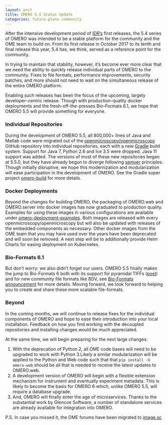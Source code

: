 ```yaml
---
layout: post
title: OMERO 5.5 Status Update
categories: future-plans community
---
```


After the intensive development period of [IDR’s](https://idr.openmicroscopy.org/) first releases, the 5.4 series of OMERO was intended to be a stable platform for the community and the OME team to build on. From its first release in October 2017 to its tenth and final release this year, 5.4 has, we think, served as a reference point for the community.

In trying to maintain that stability, however, it’s become ever more clear that we need the ability to quickly release individual parts of OMERO to the community. Fixes to file formats, performance improvements, security patches, and more should not need to wait on the simultaneous release of the entire OMERO platform.

Enabling such releases has been the focus of the upcoming, largely developer-centric release. Though with production-quality docker deployments and the fresh-off-the-presses Bio-Formats 6.1, we hope that OMERO 5.5 will provide something for everyone.

### Individual Repositories

During the development of OMERO 5.5, all 800,000+ lines of Java and Matlab code were migrated out of the [openmicroscopy/openmicroscopy](https://github.com/openmicroscopy/openmicroscopy) GitHub repository into individual repositories, each with a new [Gradle](https://gradle.org) build system. Support for Java 7, Python 2.6 and Ice 3.5 were dropped. Java 11 support was added. The versions of most of these new repositories began at 5.5.0, but they have already begun to diverge following [semver](https://semver.org) principles. Though initially disruptive, we hope this modernization and modularization will ease participation in the development of OMERO. See the Gradle super project [omero-build](https://github.com/ome/omero-build) for more details.

### Docker Deployments

Beyond the changes for building OMERO, the packaging of OMERO.web and OMERO.server into docker images has now graduated to production quality. Examples for using these images in various configurations are available under [omero-deployment-examples](https://github.com/ome/omero-deployment-examples). Both images are released with every openmicroscopy/openmicroscopy but will also be updated with releases of the embedded components as necessary. Other docker images from the OME team that you may have used over the years have been deprecated and will soon be removed. A next step will be to additionally provide Helm Charts for easing deployment on Kubernetes.

### Bio-Formats 6.1

But don’t worry: we also didn’t forget our users. OMERO 5.5 finally makes the jump to Bio-Formats 6 both with its support for pyramidal TIFFs ([post](http://blog.openmicroscopy.org/file-formats/community/2018/11/29/ometiffpyramid/)) and for new community file formats like BDV, see [Bio-Formats announcement](https://www.openmicroscopy.org/2019/05/20/bio-formats-6-1-0.html) for more details.
Moving forward, we look forward to helping you to create and share these more scalable file-formats.


### Beyond

In the coming months, we will continue to release fixes for the individual components of OMERO and hope to ease their introduction into your local installation. Feedback on how you find working with the decoupled repositories and installing changes would be much appreciated.

At the same time, we will begin preparing for the next large changes:

1. With the deprecation of Python 2, all OME code bases will need to be upgraded to work with Python 3.Likely a similar modularization will be applied to the Python and Web code such that that `pip install -U omero-web` should be all that is needed to receive the latest updates to OMERO.web.
2. A development version of OMERO will begin with a flexible extension mechanism for instrument and eventually experiment metadata. This is likely to become the basis for OMERO 6 which, unlike OMERO 5.5, will require a database upgrade.
3. And, OMERO will finally enter the age of microservices. Thanks to the substantial work by Glencoe Software, a number of standalone services are already available for integration into OMERO.


P.S. In case you missed it, the OME forums have been migrated to [image.sc](https://forum.image.sc/tags/ome)
